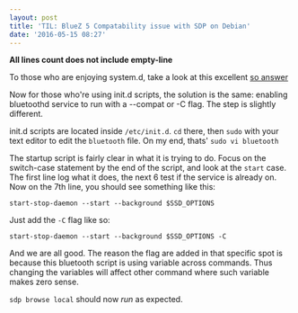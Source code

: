 ```yaml
---
layout: post
title: 'TIL: BlueZ 5 Compatability issue with SDP on Debian'
date: '2016-05-15 08:27'
---
```


**All lines count does not include empty-line**

To those who are enjoying system.d, take a look at this excellent [so answer](http://stackoverflow.com/questions/33110992/python-code-for-bluetooth-throws-error-after-i-had-to-reset-the-adapter)

Now for those who're using init.d scripts, the solution is the same: enabling bluetoothd service to run with a --compat or -C flag. The step is slightly different.

init.d scripts are located inside `/etc/init.d`. `cd` there, then `sudo` with your text editor to edit the `bluetooth` file. On my end, thats' `sudo vi bluetooth`

The startup script is fairly clear in what it is trying to do. Focus on the switch-case statement by the end of the script, and look at the `start` case. The first line log what it does, the next 6 test if the service is already on. Now on the 7th line, you should see something like this:

`start-stop-daemon --start --background $SSD_OPTIONS`

Just add the `-C` flag like so:

`start-stop-daemon --start --background $SSD_OPTIONS -C`

And we are all good. The reason the flag are added in that specific spot is because this bluetooth script is using variable across commands. Thus changing the variables will affect other command where such variable makes zero sense.

`sdp browse local` should now _run_ as expected.
